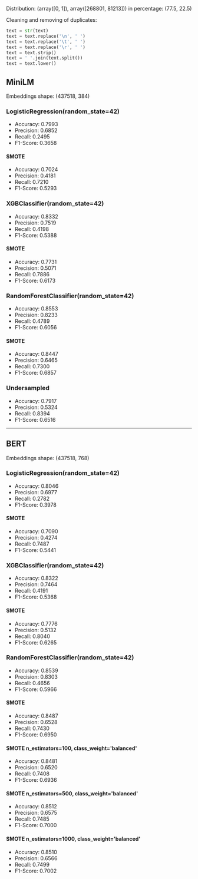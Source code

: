 Distribution:
(array([0, 1]), array([268801,  81213]))
in percentage: (77.5, 22.5)

Cleaning and removing of duplicates:
```python
text = str(text)
text = text.replace('\n', ' ')
text = text.replace('\t', ' ')
text = text.replace('\r', ' ')
text = text.strip()
text = ' '.join(text.split())
text = text.lower()
```

## MiniLM
Embeddings shape: (437518, 384)

### LogisticRegression(random_state=42)
* Accuracy: 0.7993
* Precision: 0.6852
* Recall: 0.2495
* F1-Score: 0.3658

#### SMOTE
* Accuracy: 0.7024
* Precision: 0.4181
* Recall: 0.7210
* F1-Score: 0.5293

### XGBClassifier(random_state=42)
* Accuracy: 0.8332
* Precision: 0.7519
* Recall: 0.4198
* F1-Score: 0.5388

#### SMOTE
* Accuracy: 0.7731
* Precision: 0.5071
* Recall: 0.7886
* F1-Score: 0.6173

### RandomForestClassifier(random_state=42)
* Accuracy: 0.8553
* Precision: 0.8233
* Recall: 0.4789
* F1-Score: 0.6056

#### SMOTE
* Accuracy: 0.8447
* Precision: 0.6465
* Recall: 0.7300
* F1-Score: 0.6857

### Undersampled
* Accuracy: 0.7917
* Precision: 0.5324
* Recall: 0.8394
* F1-Score: 0.6516


------


## BERT
Embeddings shape: (437518, 768)

### LogisticRegression(random_state=42)
* Accuracy: 0.8046
* Precision: 0.6977
* Recall: 0.2782
* F1-Score: 0.3978

#### SMOTE
* Accuracy: 0.7090
* Precision: 0.4274
* Recall: 0.7487
* F1-Score: 0.5441

### XGBClassifier(random_state=42)
* Accuracy: 0.8322
* Precision: 0.7464
* Recall: 0.4191
* F1-Score: 0.5368

#### SMOTE
* Accuracy: 0.7776
* Precision: 0.5132
* Recall: 0.8040
* F1-Score: 0.6265

### RandomForestClassifier(random_state=42)
* Accuracy: 0.8539
* Precision: 0.8303
* Recall: 0.4656
* F1-Score: 0.5966

#### SMOTE
* Accuracy: 0.8487
* Precision: 0.6528
* Recall: 0.7430
* F1-Score: 0.6950

#### SMOTE n_estimators=100, class_weight='balanced'
* Accuracy: 0.8481
* Precision: 0.6520
* Recall: 0.7408
* F1-Score: 0.6936

#### SMOTE n_estimators=500, class_weight='balanced'
* Accuracy: 0.8512
* Precision: 0.6575
* Recall: 0.7485
* F1-Score: 0.7000

#### SMOTE n_estimators=1000, class_weight='balanced'
* Accuracy: 0.8510
* Precision: 0.6566
* Recall: 0.7499
* F1-Score: 0.7002